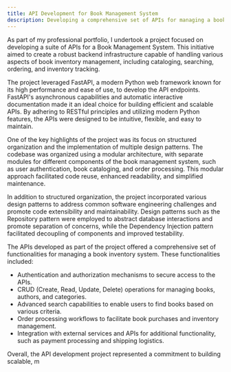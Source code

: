 ```yaml
---
title: API Development for Book Management System
description: Developing a comprehensive set of APIs for managing a book inventory system, leveraging FastAPI and employing structured organization and multiple design patterns.
---
```


As part of my professional portfolio, I undertook a project focused on developing a suite of APIs for a Book Management System. This initiative aimed to create a robust backend infrastructure capable of handling various aspects of book inventory management, including cataloging, searching, ordering, and inventory tracking.

The project leveraged FastAPI, a modern Python web framework known for its high performance and ease of use, to develop the API endpoints. FastAPI's asynchronous capabilities and automatic interactive documentation made it an ideal choice for building efficient and scalable APIs. By adhering to RESTful principles and utilizing modern Python features, the APIs were designed to be intuitive, flexible, and easy to maintain.

One of the key highlights of the project was its focus on structured organization and the implementation of multiple design patterns. The codebase was organized using a modular architecture, with separate modules for different components of the book management system, such as user authentication, book cataloging, and order processing. This modular approach facilitated code reuse, enhanced readability, and simplified maintenance.

In addition to structured organization, the project incorporated various design patterns to address common software engineering challenges and promote code extensibility and maintainability. Design patterns such as the Repository pattern were employed to abstract database interactions and promote separation of concerns, while the Dependency Injection pattern facilitated decoupling of components and improved testability.

The APIs developed as part of the project offered a comprehensive set of functionalities for managing a book inventory system. These functionalities included:

- Authentication and authorization mechanisms to secure access to the APIs.
- CRUD (Create, Read, Update, Delete) operations for managing books, authors, and categories.
- Advanced search capabilities to enable users to find books based on various criteria.
- Order processing workflows to facilitate book purchases and inventory management.
- Integration with external services and APIs for additional functionality, such as payment processing and shipping logistics.

Overall, the API development project represented a commitment to building scalable, m
